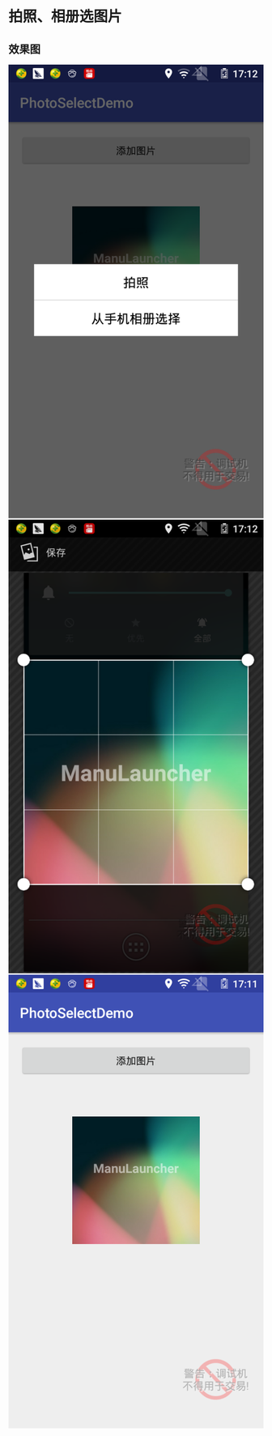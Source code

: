 拍照、相册选图片
====

效果图
---
![](https://github.com/yananhuang0525/PhotoSelectDemo/raw/master/screenshot/click.png)
![](https://github.com/yananhuang0525/PhotoSelectDemo/raw/master/screenshot/shear.png)
![](https://github.com/yananhuang0525/PhotoSelectDemo/raw/master/screenshot/result.png)